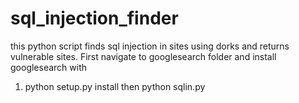 # sql_injection_finder
this python script finds sql injection in sites using dorks and returns vulnerable sites.
First navigate to googlesearch folder and install googlesearch with 
1) python setup.py install
then python sqlin.py
